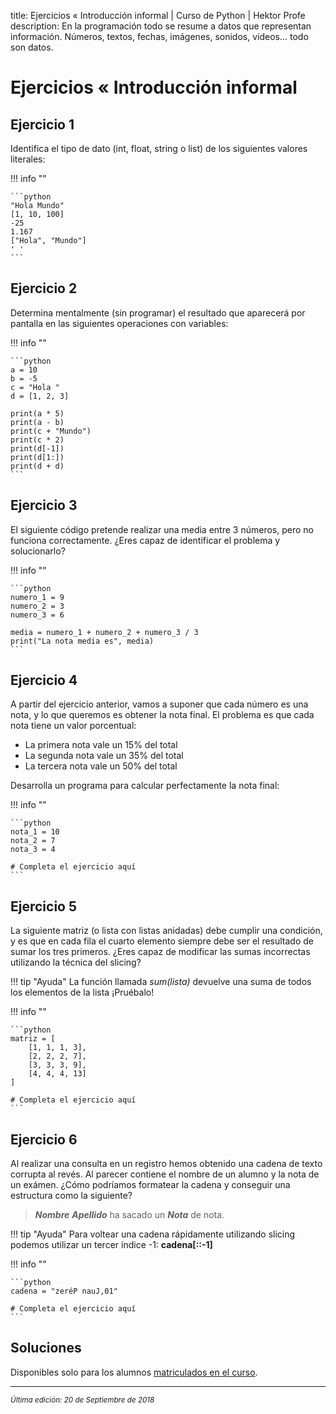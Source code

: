 title: Ejercicios « Introducción informal | Curso de Python | Hektor Profe
description: En la programación todo se resume a datos que representan información. Números, textos, fechas, imágenes, sonidos, vídeos... todo son datos.

# Ejercicios « Introducción informal

## Ejercicio 1

Identifica el tipo de dato (int, float, string o list) de los siguientes valores literales:

!!! info "" 
    
    ```python
    "Hola Mundo"     
    [1, 10, 100]      
    -25              
    1.167             
    ["Hola", "Mundo"] 
    ' '    
    ```

## Ejercicio 2

Determina mentalmente (sin programar) el resultado que aparecerá por pantalla en las siguientes operaciones con variables:

!!! info "" 
    
    ```python
    a = 10
    b = -5
    c = "Hola "
    d = [1, 2, 3] 

    print(a * 5)
    print(a - b)
    print(c + "Mundo")
    print(c * 2)
    print(d[-1])
    print(d[1:])
    print(d + d)   
    ```

## Ejercicio 3

El siguiente código pretende realizar una media entre 3 números, pero no funciona correctamente. ¿Eres capaz de identificar el problema y solucionarlo?

!!! info "" 
    
    ```python
    numero_1 = 9
    numero_2 = 3
    numero_3 = 6

    media = numero_1 + numero_2 + numero_3 / 3
    print("La nota media es", media)
    ```

## Ejercicio 4

A partir del ejercicio anterior, vamos a suponer que cada número es una nota, y lo que queremos es obtener la nota final. El problema es que cada nota tiene un valor porcentual:

* La primera nota vale un 15% del total
* La segunda nota vale un 35% del total
* La tercera nota vale un 50% del total

Desarrolla un programa para calcular perfectamente la nota final:

!!! info "" 
    
    ```python
    nota_1 = 10
    nota_2 = 7
    nota_3 = 4

    # Completa el ejercicio aquí
    ```

## Ejercicio 5

La siguiente matriz (o lista con listas anidadas) debe cumplir una condición, y es que en cada fila el cuarto elemento siempre debe ser el resultado de sumar los tres primeros. ¿Eres capaz de modificar las sumas incorrectas utilizando la técnica del slicing?

!!! tip "Ayuda"
    La función llamada *sum(lista)* devuelve una suma de todos los elementos de la lista ¡Pruébalo!

!!! info "" 
    
    ```python
    matriz = [ 
        [1, 1, 1, 3],
        [2, 2, 2, 7],
        [3, 3, 3, 9],
        [4, 4, 4, 13]
    ]

    # Completa el ejercicio aquí
    ```

## Ejercicio 6

Al realizar una consulta en un registro hemos obtenido una cadena de texto corrupta al revés. Al parecer contiene el nombre de un alumno y la nota de un exámen. ¿Cómo podríamos formatear la cadena y conseguir una estructura como la siguiente?

> ***Nombre*** ***Apellido*** ha sacado un ***Nota*** de nota.

!!! tip "Ayuda"
    Para voltear una cadena rápidamente utilizando slicing podemos utilizar un tercer índice -1: **cadena[::-1]**

!!! info "" 
    
    ```python
    cadena = "zeréP nauJ,01"

    # Completa el ejercicio aquí
    ```
    
## Soluciones

Disponibles solo para los alumnos <u>[matriculados en el curso](https://www.hektorprofe.net/cupon/python)</u>.

___
<small class="edited"><i>Última edición: 20 de Septiembre de 2018</i></small>